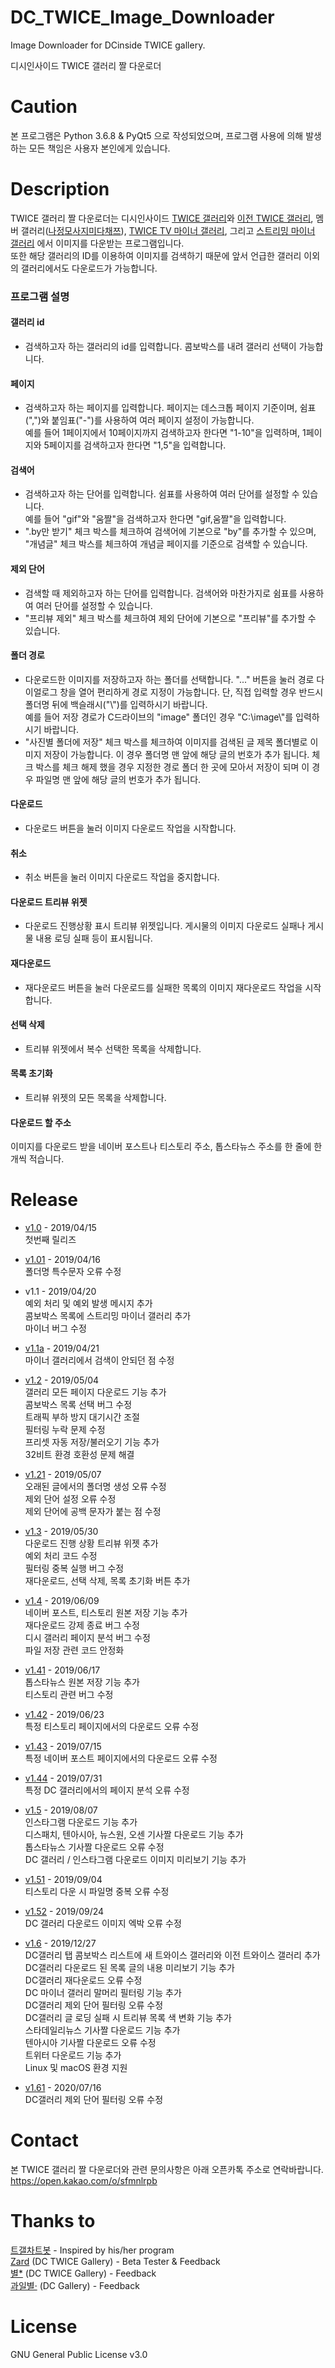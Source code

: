 # DC_TWICE_Image_Downloader
Image Downloader for DCinside TWICE gallery.

디시인사이드 TWICE 갤러리 짤 다운로더

# Caution
본 프로그램은 Python 3.6.8 & PyQt5 으로 작성되었으며, 프로그램 사용에 의해 발생하는 모든 책임은 사용자 본인에게 있습니다.

# Description
TWICE 갤러리 짤 다운로더는 디시인사이드 [TWICE 갤러리](https://gall.dcinside.com/board/lists/?id=twice_new)와 [이전 TWICE 갤러리](https://gall.dcinside.com/board/lists/?id=twice), 멤버 갤러리([나](https://gall.dcinside.com/board/lists/?id=nayeone)[정](https://gall.dcinside.com/mgallery/board/lists/?id=jungyeon)[모](https://gall.dcinside.com/mgallery/board/lists/?id=momo)[사](https://gall.dcinside.com/board/lists/?id=sanarang)[지](https://gall.dcinside.com/mgallery/board/lists/?id=jihyo)[미](https://gall.dcinside.com/mgallery/board/lists/?id=twicemina)[다](https://gall.dcinside.com/board/lists/?id=dahyeon)[채](https://gall.dcinside.com/mgallery/board/lists/?id=sonchaeyoung)[쯔](https://gall.dcinside.com/mgallery/board/lists/?id=tzuyu0614)), [TWICE TV 마이너 갤러리](https://gall.dcinside.com/mgallery/board/lists/?id=twicetv), 그리고 [스트리밍 마이너 갤러리](https://gall.dcinside.com/mgallery/board/lists/?id=streaming) 에서 이미지를 다운받는 프로그램입니다.  
또한 해당 갤러리의 ID를 이용하여 이미지를 검색하기 때문에 앞서 언급한 갤러리 이외의 갤러리에서도 다운로드가 가능합니다.

### 프로그램 설명
#### 갤러리 id  
* 검색하고자 하는 갤러리의 id를 입력합니다. 콤보박스를 내려 갤러리 선택이 가능합니다.
  
#### 페이지  
* 검색하고자 하는 페이지를 입력합니다. 페이지는 데스크톱 페이지 기준이며, 쉼표(",")와 붙임표("-")를 사용하여 여러 페이지 설정이 가능합니다.  
예를 들어 1페이지에서 10페이지까지 검색하고자 한다면 "1-10"을 입력하며, 1페이지와 5페이지를 검색하고자 한다면 "1,5"을 입력합니다.

#### 검색어  
* 검색하고자 하는 단어를 입력합니다. 쉼표를 사용하여 여러 단어를 설정할 수 있습니다.  
예를 들어 "gif"와 "움짤"을 검색하고자 한다면 "gif,움짤"을 입력합니다.  
* ".by만 받기" 체크 박스를 체크하여 검색어에 기본으로 "by"를 추가할 수 있으며, "개념글" 체크 박스를 체크하여 개념글 페이지를 기준으로 검색할 수 있습니다.

#### 제외 단어  
* 검색할 때 제외하고자 하는 단어를 입력합니다. 검색어와 마찬가지로 쉼표를 사용하여 여러 단어를 설정할 수 있습니다.  
* "프리뷰 제외" 체크 박스를 체크하여 제외 단어에 기본으로 "프리뷰"를 추가할 수 있습니다.

#### 폴더 경로  
* 다운로드한 이미지를 저장하고자 하는 폴더를 선택합니다. "..." 버튼을 눌러 경로 다이얼로그 창을 열어 편리하게 경로 지정이 가능합니다. 단, 직접 입력할 경우 반드시 폴더명 뒤에 백슬래시("\\")를 입력하시기 바랍니다.  
예를 들어 저장 경로가 C드라이브의 "image" 폴더인 경우 "C:\image\\"를 입력하시기 바랍니다.  
* "사진별 폴더에 저장" 체크 박스를 체크하여 이미지를 검색된 글 제목 폴더별로 이미지 저장이 가능합니다. 이 경우 폴더명 맨 앞에 해당 글의 번호가 추가 됩니다. 체크 박스를 체크 해제 했을 경우 지정한 경로 폴더 한 곳에 모아서 저장이 되며 이 경우 파일명 맨 앞에 해당 글의 번호가 추가 됩니다.

#### 다운로드  
* 다운로드 버튼을 눌러 이미지 다운로드 작업을 시작합니다.

#### 취소  
* 취소 버튼을 눌러 이미지 다운로드 작업을 중지합니다.

#### 다운로드 트리뷰 위젯  
* 다운로드 진행상황 표시 트리뷰 위젯입니다. 게시물의 이미지 다운로드 실패나 게시물 내용 로딩 실패 등이 표시됩니다.

#### 재다운로드  
* 재다운로드 버튼을 눌러 다운로드를 실패한 목록의 이미지 재다운로드 작업을 시작합니다.

#### 선택 삭제  
* 트리뷰 위젯에서 복수 선택한 목록을 삭제합니다.

#### 목록 초기화  
* 트리뷰 위젯의 모든 목록을 삭제합니다.

#### 다운로드 할 주소  
이미지를 다운로드 받을 네이버 포스트나 티스토리 주소, 톱스타뉴스 주소를 한 줄에 한 개씩 적습니다.

# Release
* [v1.0](https://github.com/nadane1708/DC_TWICE_Image_Downloader/releases/tag/v1.0) - 2019/04/15  
첫번째 릴리즈

* [v1.01](https://github.com/nadane1708/DC_TWICE_Image_Downloader/releases/tag/v1.01) - 2019/04/16  
폴더명 특수문자 오류 수정

* v1.1 - 2019/04/20  
예외 처리 및 예외 발생 메시지 추가  
콤보박스 목록에 스트리밍 마이너 갤러리 추가  
마이너 버그 수정  

* [v1.1a](https://github.com/nadane1708/DC_TWICE_Image_Downloader/releases/tag/v1.1a) - 2019/04/21  
마이너 갤러리에서 검색이 안되던 점 수정  

* [v1.2](https://github.com/nadane1708/DC_TWICE_Image_Downloader/releases/tag/v1.2) - 2019/05/04  
갤러리 모든 페이지 다운로드 기능 추가  
콤보박스 목록 선택 버그 수정  
트래픽 부하 방지 대기시간 조절  
필터링 누락 문제 수정  
프리셋 자동 저장/불러오기 기능 추가  
32비트 환경 호환성 문제 해결  

* [v1.21](https://github.com/nadane1708/DC_TWICE_Image_Downloader/releases/tag/v1.21) - 2019/05/07  
오래된 글에서의 폴더명 생성 오류 수정  
제외 단어 설정 오류 수정  
제외 단어에 공백 문자가 붙는 점 수정  

* [v1.3](https://github.com/nadane1708/DC_TWICE_Image_Downloader/releases/tag/v1.3) - 2019/05/30  
다운로드 진행 상황 트리뷰 위젯 추가  
예외 처리 코드 수정  
필터링 중복 실행 버그 수정  
재다운로드, 선택 삭제, 목록 초기화 버튼 추가  

* [v1.4](https://github.com/nadane1708/DC_TWICE_Image_Downloader/releases/tag/v1.4) - 2019/06/09  
네이버 포스트, 티스토리 원본 저장 기능 추가  
재다운로드 강제 종료 버그 수정  
디시 갤러리 페이지 분석 버그 수정  
파일 저장 관련 코드 안정화  

* [v1.41](https://github.com/nadane1708/DC_TWICE_Image_Downloader/releases/tag/v1.41) - 2019/06/17  
톱스타뉴스 원본 저장 기능 추가  
티스토리  관련 버그 수정  

* [v1.42](https://github.com/nadane1708/DC_TWICE_Image_Downloader/releases/tag/v1.42) - 2019/06/23  
특정 티스토리 페이지에서의 다운로드 오류 수정  

* [v1.43](https://github.com/nadane1708/DC_TWICE_Image_Downloader/releases/tag/v1.43) - 2019/07/15  
특정 네이버 포스트 페이지에서의 다운로드 오류 수정  

* [v1.44](https://github.com/nadane1708/DC_TWICE_Image_Downloader/releases/tag/v1.44) - 2019/07/31  
특정 DC 갤러리에서의 페이지 분석 오류 수정  

* [v1.5](https://github.com/nadane1708/DC_TWICE_Image_Downloader/releases/tag/v1.5) - 2019/08/07  
인스타그램 다운로드 기능 추가  
디스패치, 텐아시아, 뉴스원, 오센 기사짤 다운로드 기능 추가  
톱스타뉴스 기사짤 다운로드 오류 수정  
DC 갤러리 / 인스타그램 다운로드 이미지 미리보기 기능 추가  

* [v1.51](https://github.com/nadane1708/DC_TWICE_Image_Downloader/releases/tag/v1.51) - 2019/09/04  
티스토리 다운 시 파일명 중복 오류 수정  

* [v1.52](https://github.com/nadane1708/DC_TWICE_Image_Downloader/releases/tag/v1.52) - 2019/09/24  
DC 갤러리 다운로드 이미지 엑박 오류 수정  

* [v1.6](https://github.com/nadane1708/DC_TWICE_Image_Downloader/releases/tag/v1.6) - 2019/12/27  
DC갤러리 탭 콤보박스 리스트에 새 트와이스 갤러리와 이전 트와이스 갤러리 추가  
DC갤러리 다운로드 된 목록 글의 내용 미리보기 기능 추가  
DC갤러리 재다운로드 오류 수정  
DC 마이너 갤러리 말머리 필터링 기능 추가  
DC갤러리 제외 단어 필터링 오류 수정  
DC갤러리 글 로딩 실패 시 트리뷰 목록 색 변화 기능 추가  
스타데일리뉴스 기사짤 다운로드 기능 추가  
텐아시아 기사짤 다운로드 오류 수정  
트위터 다운로드 기능 추가  
Linux 및 macOS 환경 지원  

* [v1.61](https://github.com/nadane1708/DC_TWICE_Image_Downloader/releases/tag/v1.61) - 2020/07/16  
DC갤러리 제외 단어 필터링 오류 수정  

# Contact
본 TWICE 갤러리 짤 다운로더와 관련 문의사항은 아래 오픈카톡 주소로 연락바랍니다.  
https://open.kakao.com/o/sfmnlrpb  

# Thanks to
[트갤차트봇](https://gall.dcinside.com/board/view?id=twice&no=3939753) - Inspired by his/her program  
[Zard](https://gallog.dcinside.com/blueaqua1019) (DC TWICE Gallery) - Beta Tester & Feedback  
[별*](https://gallog.dcinside.com/acalffkstlqkf) (DC TWICE Gallery) - Feedback  
[과일별·](https://gallog.dcinside.com/starfruit135) (DC Gallery) - Feedback

# License
GNU General Public License v3.0
